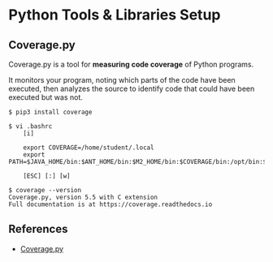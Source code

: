 # Python Tools & Libraries Setup


## Coverage.py
Coverage.py is a tool for **measuring code coverage** of Python programs. 

It monitors your program, noting which parts of the code have been executed, 
then analyzes the source to identify code that could have been executed but 
was not.
```
$ pip3 install coverage
```

```
$ vi .bashrc
    [i]
    
    export COVERAGE=/home/student/.local
    export PATH=$JAVA_HOME/bin:$ANT_HOME/bin:$M2_HOME/bin:$COVERAGE/bin:/opt/bin:$PATH

    [ESC] [:] [w]
```

```
$ coverage --version
Coverage.py, version 5.5 with C extension
Full documentation is at https://coverage.readthedocs.io
```

## References
* [Coverage.py](https://coverage.readthedocs.io/en/coverage-5.5/)
